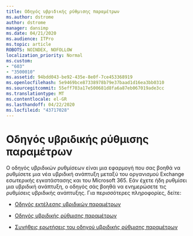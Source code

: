```yaml
---
title: Οδηγός υβριδικής ρύθμισης παραμέτρων
ms.author: dstrome
author: dstrome
manager: dansimp
ms.date: 04/21/2020
ms.audience: ITPro
ms.topic: article
ROBOTS: NOINDEX, NOFOLLOW
localization_priority: Normal
ms.custom:
- "603"
- "3500010"
ms.assetid: 94bdd043-be92-435e-8e0f-7ce453368919
ms.openlocfilehash: 5e9469bce87338978b79e37baad1d16ea3bb0310
ms.sourcegitcommit: 55eff703a17e500681d8fa6a87eb067019ade3cc
ms.translationtype: MT
ms.contentlocale: el-GR
ms.lasthandoff: 04/22/2020
ms.locfileid: "43717028"
---
```

# <a name="hybrid-configuration-wizard"></a>Οδηγός υβριδικής ρύθμισης παραμέτρων

Ο οδηγός υβριδικών ρυθμίσεων είναι μια εφαρμογή που σας βοηθά να ρυθμίσετε μια νέα υβριδική ανάπτυξη μεταξύ του οργανισμού Exchange εσωτερικής εγκατάστασης και του Microsoft 365. Εάν έχετε ήδη ρυθμίσει μια υβριδική ανάπτυξη, ο οδηγός σάς βοηθά να ενημερώσετε τις ρυθμίσεις υβριδικής ανάπτυξης. Για περισσότερες πληροφορίες, δείτε:
  
- [Οδηγός εκτέλεσης υβριδικών παραμέτρων](https://technet.microsoft.com/library/mt595788%28v=exchg.150%29.aspx)

- [Οδηγός υβριδικής ρύθμισης παραμέτρων](https://technet.microsoft.com/library/hh529921%28v=exchg.150%29.aspx)

- [Συνήθεις ερωτήσεις του οδηγού υβριδικής ρύθμισης παραμέτρων](https://technet.microsoft.com/library/mt488940%28v=exchg.150%29.aspx)
